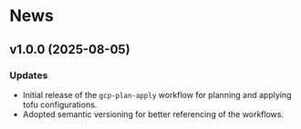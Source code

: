 # News

## v1.0.0 (2025-08-05)

### Updates
- Initial release of the `gcp-plan-apply` workflow for planning and applying tofu configurations.
- Adopted semantic versioning for better referencing of the workflows.


